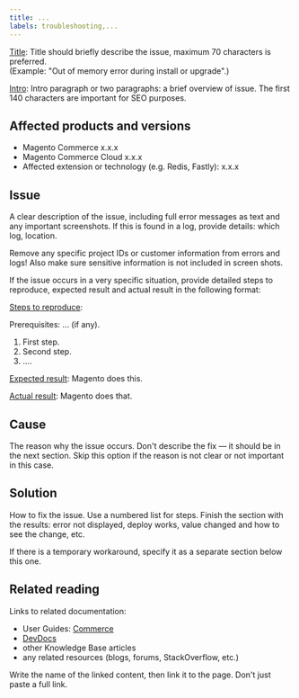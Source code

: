 ```yaml
---
title: ...
labels: troubleshooting,...
---
```


<u>Title</u>: Title should briefly describe the issue, maximum 70 characters is preferred.<br/>
(Example: "Out of memory error during install or upgrade".)

<u>Intro</u>: Intro paragraph or two paragraphs: a brief overview of issue. The first 140 characters are important for SEO purposes.

## Affected products and versions

*   Magento Commerce x.x.x
*   Magento Commerce Cloud x.x.x
*   Affected extension or technology (e.g. Redis, Fastly): x.x.x

## Issue

A clear description of the issue, including full error messages as text and any important screenshots.
If this is found in a log, provide details: which log, location.

Remove any specific project IDs or customer information from errors and logs! Also make sure sensitive information is not included in screen shots.

If the issue occurs in a very specific situation, provide detailed steps to reproduce, expected result and actual result in the following format:

<u>Steps to reproduce</u>:

Prerequisites: ... (if any).

1.  First step.
2.  Second step.
3.  ....

<u>Expected result</u>:
Magento does this.

<u>Actual result</u>:
Magento does that.

## Cause

The reason why the issue occurs. Don't describe the fix — it should be in the next section. Skip this option if the reason is not clear or not important in this case.

## Solution

How to fix the issue. Use a numbered list for steps.
Finish the section with the results: error not displayed, deploy works, value changed and how to see the change, etc.

If there is a temporary workaround, specify it as a separate section below this one.

## Related reading

Links to related documentation: 

*   User Guides: [Commerce](http://docs.magento.com/m2/ee/user_guide/magento/magento-enterprise-edition-2.1-user-guide.html)
*   [DevDocs](devdocs.magento.com)
*   other Knowledge Base articles
*   any related resources (blogs, forums, StackOverflow, etc.)

Write the name of the linked content, then link it to the page. Don't just paste a full link.
